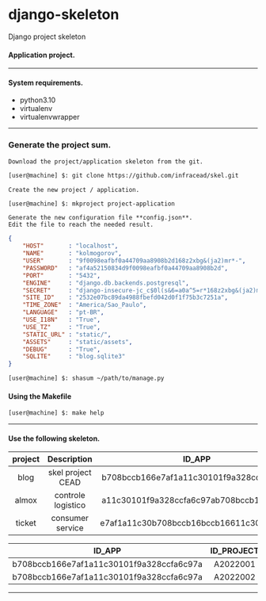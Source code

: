 # django-skeleton
Django project skeleton

#### Application project.
---

#### System requirements.

* python3.10
* virtualenv
* virtualenvwrapper

---

### Generate the project sum.

    Download the project/application skeleton from the git.

```bash
[user@machine] $: git clone https://github.com/infracead/skel.git
```

    Create the new project / application.

```bash
[user@machine] $: mkproject project-application
```

    Generate the new configuration file **config.json**. 
    Edit the file to reach the needed result.
    
```json
{
    "HOST"       : "localhost",
    "NAME"       : "kolmogorov",
    "USER"       : "9f0098eafbf0a44709aa8908b2d168z2xbg&(ja2)mr*-",
    "PASSWORD"   : "af4a52150834d9f0098eafbf0a44709aa8908b2d",
    "PORT"       : "5432",
    "ENGINE"     : "django.db.backends.postgresql",
    "SECRET"     : "django-insecure-jc_c$0l(s&6=a0a^5=r*168z2xbg&(ja2)mr*-fb4sn)svxsiu",
    "SITE_ID"    : "2532e07bc89da4988fbefd042d0f1f75b3c7251a",
    "TIME_ZONE"  : "America/Sao_Paulo",
    "LANGUAGE"   : "pt-BR",
    "USE_I18N"   : "True",
    "USE_TZ"     : "True",
    "STATIC_URL" : "static/",
    "ASSETS"     : "static/assets",
    "DEBUG"      : "True",
    "SQLITE"     : "blog.sqlite3"
}
```

```bash
[user@machine] $: shasum ~/path/to/manage.py
```

#### Using the Makefile

```bash
[user@machine] $: make help
```

---

#### Use the following skeleton.


| project   | Description        | ID_APP                                    |
|:---------:|:------------------:|:-----------------------------------------:|
| blog      | skel project CEAD  | b708bccb166e7af1a11c30101f9a328ccfa6c97a  |
| almox     | controle logistico | a11c30101f9a328ccfa6c97ab708bccb166e7af0  |
| ticket    | consumer service   | e7af1a11c30b708bccb16bccb16611c30101f9a9  |


| ID_APP                                   | ID_PROJECT |
|:----------------------------------------:|:----------:|
| b708bccb166e7af1a11c30101f9a328ccfa6c97a | A2022001   |
| b708bccb166e7af1a11c30101f9a328ccfa6c97a | A2022002   |


---
